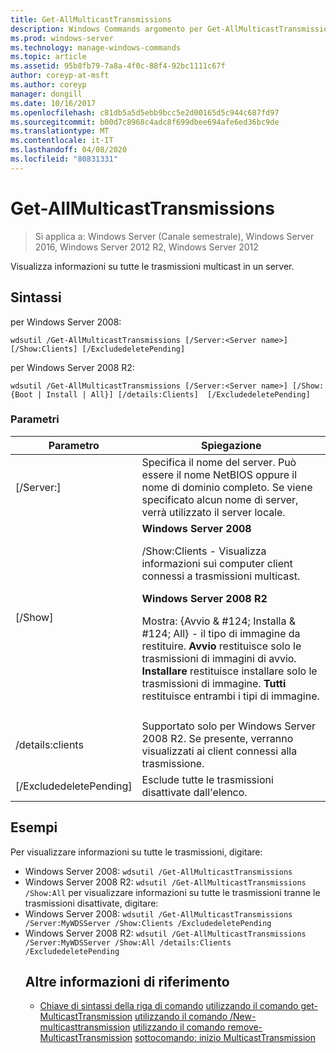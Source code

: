 ```yaml
---
title: Get-AllMulticastTransmissions
description: Windows Commands argomento per Get-AllMulticastTransmissions, che consente di visualizzare informazioni su tutte le trasmissioni multicast in un server.
ms.prod: windows-server
ms.technology: manage-windows-commands
ms.topic: article
ms.assetid: 95b8fb79-7a8a-4f0c-88f4-92bc1111c67f
author: coreyp-at-msft
ms.author: coreyp
manager: dongill
ms.date: 10/16/2017
ms.openlocfilehash: c81db5a5d5ebb9bcc5e2d00165d5c944c687fd97
ms.sourcegitcommit: b00d7c8968c4adc8f699dbee694afe6ed36bc9de
ms.translationtype: MT
ms.contentlocale: it-IT
ms.lasthandoff: 04/08/2020
ms.locfileid: "80831331"
---
```

# <a name="get-allmulticasttransmissions"></a>Get-AllMulticastTransmissions

>Si applica a: Windows Server (Canale semestrale), Windows Server 2016, Windows Server 2012 R2, Windows Server 2012

Visualizza informazioni su tutte le trasmissioni multicast in un server.

## <a name="syntax"></a>Sintassi
per Windows Server 2008:
```
wdsutil /Get-AllMulticastTransmissions [/Server:<Server name>] [/Show:Clients] [/ExcludedeletePending]
```
per Windows Server 2008 R2:
```
wdsutil /Get-AllMulticastTransmissions [/Server:<Server name>] [/Show:{Boot | Install | All}] [/details:Clients]  [/ExcludedeletePending]
```
### <a name="parameters"></a>Parametri

|        Parametro        |                                                                                                                                                                                                                                                                   Spiegazione                                                                                                                                                                                                                                                                    |
|-------------------------|--------------------------------------------------------------------------------------------------------------------------------------------------------------------------------------------------------------------------------------------------------------------------------------------------------------------------------------------------------------------------------------------------------------------------------------------------------------------------------------------------------------------------------------------------|
| [/Server:<Server name>] |                                                                                                                                                                                 Specifica il nome del server. Può essere il nome NetBIOS oppure il nome di dominio completo. Se viene specificato alcun nome di server, verrà utilizzato il server locale.                                                                                                                                                                                  |
|         [/Show]         | **Windows Server 2008**<p>/Show:Clients - Visualizza informazioni sui computer client connessi a trasmissioni multicast.<p>**Windows Server 2008 R2**<p>Mostra: {Avvio & #124; Installa & #124; All} - il tipo di immagine da restituire.                                **Avvio** restituisce solo le trasmissioni di immagini di avvio.                                  **Installare** restituisce installare solo le trasmissioni di immagine. **Tutti** restituisce entrambi i tipi di immagine. |
|                         |                                                                                                                                                                                                                                                                                                                                                                                                                                                                                                                                                  |
|    /details:clients     |                                                                                                                                                                                              Supportato solo per Windows Server 2008 R2. Se presente, verranno visualizzati ai client connessi alla trasmissione.                                                                                                                                                                                               |
| [/ExcludedeletePending] |                                                                                                                                                                                                                                              Esclude tutte le trasmissioni disattivate dall'elenco.                                                                                                                                                                                                                                               |

## <a name="examples"></a><a name=BKMK_examples></a>Esempi
Per visualizzare informazioni su tutte le trasmissioni, digitare:
- Windows Server 2008: `wdsutil /Get-AllMulticastTransmissions`
- Windows Server 2008 R2: `wdsutil /Get-AllMulticastTransmissions /Show:All` per visualizzare informazioni su tutte le trasmissioni tranne le trasmissioni disattivate, digitare:
- Windows Server 2008: `wdsutil /Get-AllMulticastTransmissions /Server:MyWDSServer /Show:Clients /ExcludedeletePending`
- Windows Server 2008 R2: `wdsutil /Get-AllMulticastTransmissions /Server:MyWDSServer /Show:All /details:Clients /ExcludedeletePending`
  ## <a name="additional-references"></a>Altre informazioni di riferimento
  - [Chiave di sintassi della riga di comando](command-line-syntax-key.md)
  [utilizzando il comando get-MulticastTransmission](using-the-get-multicasttransmission-command.md)
  [utilizzando il comando /New-multicasttransmission](using-the-new-multicasttransmission-command.md)
  [utilizzando il comando remove-MulticastTransmission](using-the-remove-multicasttransmission-command.md)
  [sottocomando: inizio MulticastTransmission](subcommand-start-multicasttransmission.md)
